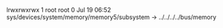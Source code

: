 lrwxrwxrwx 1 root root 0 Jul 19 06:52 sys/devices/system/memory/memory5/subsystem -> ../../../../bus/memory
